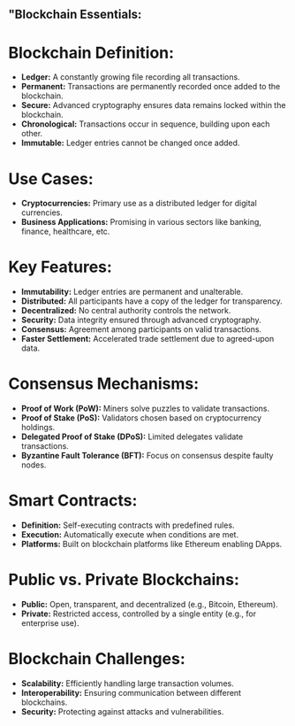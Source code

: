 ## "Blockchain Essentials:

# Blockchain Definition:
- **Ledger:** A constantly growing file recording all transactions.
- **Permanent:** Transactions are permanently recorded once added to the blockchain.
- **Secure:** Advanced cryptography ensures data remains locked within the blockchain.
- **Chronological:** Transactions occur in sequence, building upon each other.
- **Immutable:** Ledger entries cannot be changed once added.

# Use Cases:
- **Cryptocurrencies:** Primary use as a distributed ledger for digital currencies.
- **Business Applications:** Promising in various sectors like banking, finance, healthcare, etc.

# Key Features:
- **Immutability:** Ledger entries are permanent and unalterable.
- **Distributed:** All participants have a copy of the ledger for transparency.
- **Decentralized:** No central authority controls the network.
- **Security:** Data integrity ensured through advanced cryptography.
- **Consensus:** Agreement among participants on valid transactions.
- **Faster Settlement:** Accelerated trade settlement due to agreed-upon data.

# Consensus Mechanisms:
- **Proof of Work (PoW):** Miners solve puzzles to validate transactions.
- **Proof of Stake (PoS):** Validators chosen based on cryptocurrency holdings.
- **Delegated Proof of Stake (DPoS):** Limited delegates validate transactions.
- **Byzantine Fault Tolerance (BFT):** Focus on consensus despite faulty nodes.

# Smart Contracts:
- **Definition:** Self-executing contracts with predefined rules.
- **Execution:** Automatically execute when conditions are met.
- **Platforms:** Built on blockchain platforms like Ethereum enabling DApps.

# Public vs. Private Blockchains:
- **Public:** Open, transparent, and decentralized (e.g., Bitcoin, Ethereum).
- **Private:** Restricted access, controlled by a single entity (e.g., for enterprise use).

# Blockchain Challenges:
- **Scalability:** Efficiently handling large transaction volumes.
- **Interoperability:** Ensuring communication between different blockchains.
- **Security:** Protecting against attacks and vulnerabilities.
